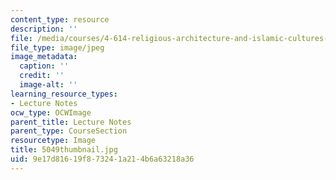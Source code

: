 ```yaml
---
content_type: resource
description: ''
file: /media/courses/4-614-religious-architecture-and-islamic-cultures-fall-2002/9e17d81619f873241a214b6a63218a36_5049thumbnail.jpg
file_type: image/jpeg
image_metadata:
  caption: ''
  credit: ''
  image-alt: ''
learning_resource_types:
- Lecture Notes
ocw_type: OCWImage
parent_title: Lecture Notes
parent_type: CourseSection
resourcetype: Image
title: 5049thumbnail.jpg
uid: 9e17d816-19f8-7324-1a21-4b6a63218a36
---
```

